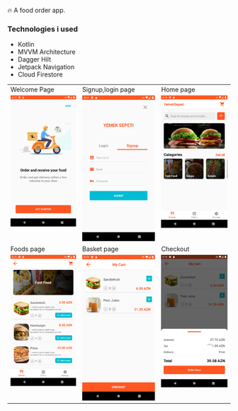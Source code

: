 :fire: A food order app.

<h3>Technologies i used</h3>
<ul>
  <li>Kotlin</li>
  <li>MVVM Architecture</li>
  <li>Dagger Hilt</li>
  <li>Jetpack Navigation</li>
  <li>Cloud Firestore</li>
</ul>

<table>
  <tr>
     <td>Welcome Page</td>
     <td>Signup,login page</td>
     <td>Home page</td>
  </tr>
  <tr>
    <td valign="top"><img src="welcome.png"></td>
    <td valign="top"><img src="auth.png"></td>
    <td valign="top"><img src="home.png"></td>
  </tr>
 
  <tr>
    <td>Foods page</td>
    <td>Basket page</td>
    <td>Checkout</td>
  </tr>
  
  <tr>
    <td valign="top"><img src="foods.png"></td>
    <td valign="top"><img src="basket.png"></td>
    <td valign="top"><img src="checkout.png"></td>
  </tr>
 
 
 </table>







